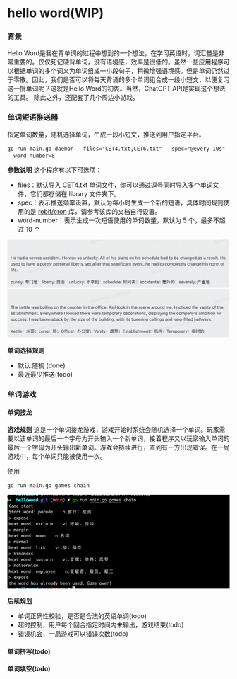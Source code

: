 # hello word(WIP)

### 背景 
Hello Word是我在背单词的过程中想到的一个想法。在学习英语时，词汇量是非常重要的。仅仅死记硬背单词，没有语境感，效率是很低的。虽然一些应用程序可以根据单词的多个词义为单词组成一小段句子，稍微增强语境感。但是单词仍然过于零散。因此，我们是否可以将每天背诵的多个单词组合成一段小短文，以便复习这一批单词呢？这就是Hello Word的初衷。当然，ChatGPT API是实现这个想法的工具。
除此之外，还配套了几个周边小游戏。

### 单词短语推送器

指定单词数量，随机选择单词，生成一段小短文，推送到用户指定平台。

```shell
go run main.go daemon --files="CET4.txt,CET6.txt" --spec="@every 10s" --word-number=8
```
**参数说明**
这个程序有以下可选项：
- files：默认导入 CET4.txt 单词文件，你可以通过逗号同时导入多个单词文件，它们都存储在 library 文件夹下。
- spec：表示推送频率设置，默认为每小时生成一个新的短语，具体时间规则使用的是 [robif/cron](https://github.com/robfig/cron) 库，请参考该库的文档自行设置。
- word-number：表示生成一次短语使用的单词数量，默认为 5 个，最多不超过 10 个

![example](./library/example.png)

**单词选择规则** 
- 默认:随机 (done)
- 最近最少推送(todo)



### 单词游戏

#### 单词接龙
**游戏规则**
这是一个单词接龙游戏，游戏开始时系统会随机选择一个单词。玩家需要以该单词的最后一个字母为开头输入一个新单词，接着程序又以玩家输入单词的最后一个字母为开头输出新单词。游戏会持续进行，直到有一方出现错误。在一局游戏中，每个单词只能被使用一次。

使用
```shell
go run main.go games chain
```

![example](./library/word_chain.png)


**后续规划**
- 单词正确性校验，是否是合法的英语单词(todo)
- 超时控制，用户每个回合指定时间内未输出，游戏结束(todo)
- 错误机会，一局游戏可以错误次数(todo)


#### 单词拼写(todo)

#### 单词填空(todo)
